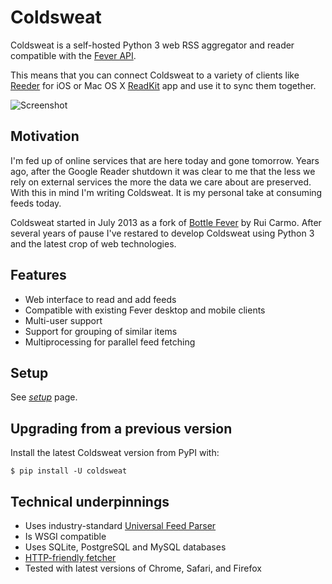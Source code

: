 # Coldsweat

Coldsweat is a self-hosted Python 3 web RSS aggregator and reader compatible with the [Fever API][f]. 

This means that you can connect Coldsweat to a variety of clients like [Reeder][r] for iOS or Mac OS X [ReadKit][rk] app and use it to sync them together.

![Screenshot](screenshots/coldsweat-0.9.6.jpg)

## Motivation

I'm fed up of online services that are here today and gone tomorrow. Years ago, after the Google Reader shutdown it was clear to me that the less we rely on external services the more the data we care about are preserved. With this in mind I'm writing Coldsweat. It is my personal take at consuming feeds today.

Coldsweat started in July 2013 as a fork of [Bottle Fever][b] by Rui Carmo. After several years of pause I've restared to develop Coldsweat using Python 3 and the latest crop of web technologies.

## Features

* Web interface to read and add feeds
* Compatible with existing Fever desktop and mobile clients
* Multi-user support
* Support for grouping of similar items
* Multiprocessing for parallel feed fetching

## Setup

See _[setup]_ page.

## Upgrading from a previous version

Install the latest Coldsweat version from PyPI with:

    $ pip install -U coldsweat

## Technical underpinnings

* Uses industry-standard [Universal Feed Parser][fp]
* Is WSGI compatible
* Uses SQLite, PostgreSQL and MySQL databases
* [HTTP-friendly fetcher][ff]
* Tested with latest versions of Chrome, Safari, and Firefox

[fp]: https://pypi.python.org/pypi/feedparser/
[f]: http://www.feedafever.com/
[s]: https://github.com/passiomatic/coldsweat
[b]: https://github.com/rcarmo/bottle-fever
[rk]: https://readkitapp.com/
[r]: https://reederapp.com/
[ff]: https://github.com/passiomatic/coldsweat/wiki/Fetcher-features
[setup]: https://github.com/passiomatic/coldsweat/wiki/Setup